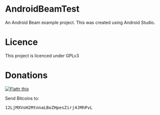 AndroidBeamTest
===============
An Android Beam example project.
This was created using Android Studio.

Licence
=======
This project is licenced under GPLv3

Donations
=========
<a href="https://flattr.com/submit/auto?user_id=Snowdragon&url=http%3A%2F%2Fgithub.com%2Fgit-commit%2Fwindows-cleaning-scripts%2F" target="_blank"><img src="http://api.flattr.com/button/flattr-badge-large.png" alt="Flattr this" title="Flattr this" border="0"></a>

Send Bitcoins to:
<pre>12LjMXVoH2MtnnaLBoZHpesZirj4JMhPvL</pre>

